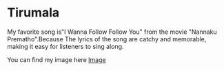 # Tirumala
My favorite song is"I Wanna Follow Follow You" from the movie "Nannaku Prematho".Because The lyrics of the song are catchy and memorable, making it easy for listeners to sing along.

You can find my image here [Image](Myimage.jpeg)